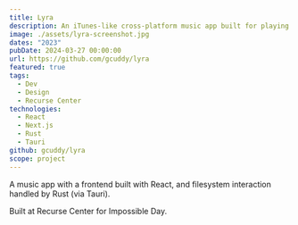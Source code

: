 ```yaml
---
title: Lyra
description: An iTunes-like cross-platform music app built for playing your offline library.
image: ./assets/lyra-screenshot.jpg
dates: "2023"
pubDate: 2024-03-27 00:00:00
url: https://github.com/gcuddy/lyra
featured: true
tags:
  - Dev
  - Design
  - Recurse Center
technologies:
  - React
  - Next.js
  - Rust
  - Tauri
github: gcuddy/lyra
scope: project
---
```


A music app with a frontend built with React, and filesystem interaction handled by Rust (via Tauri).

Built at Recurse Center for Impossible Day.
